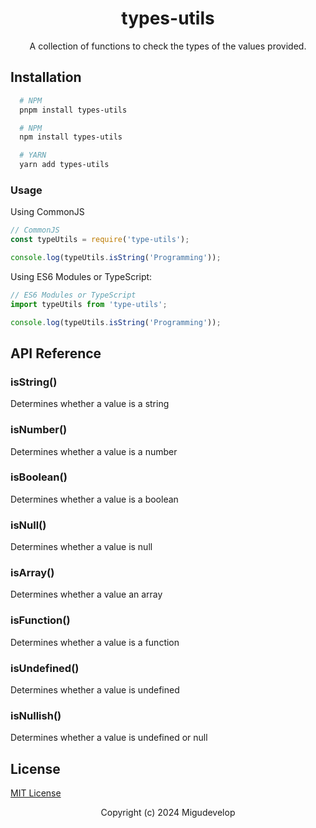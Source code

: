 <div align="center">

# types-utils

A collection of functions to check the types of the values provided.

</div>

## Installation

```sh
  # NPM
  pnpm install types-utils

  # NPM
  npm install types-utils

  # YARN
  yarn add types-utils
```

### Usage

Using CommonJS

```js
// CommonJS
const typeUtils = require('type-utils');

console.log(typeUtils.isString('Programming'));
```

Using ES6 Modules or TypeScript:

```js
// ES6 Modules or TypeScript
import typeUtils from 'type-utils';

console.log(typeUtils.isString('Programming'));
```


## API Reference

### isString()

Determines whether a value is a string

### isNumber()

Determines whether a value is a number

### isBoolean()

Determines whether a value is a boolean

### isNull()

Determines whether a value is null

### isArray()

Determines whether a value an array

### isFunction()

Determines whether a value is a function

### isUndefined()

Determines whether a value is undefined

### isNullish()

Determines whether a value is undefined or null

## License

[MIT License](/LICENSE)

<div align="center">

Copyright (c) 2024 Migudevelop

</div>